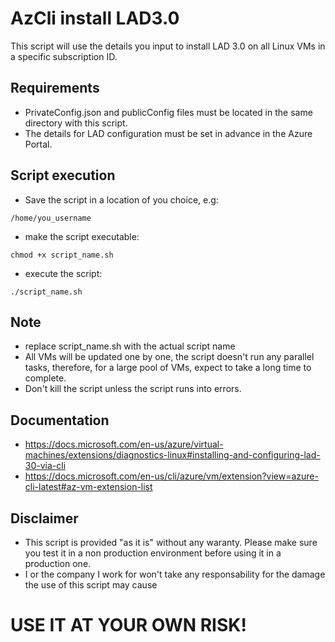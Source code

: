# AzCli install LAD3.0
This script will use the details you input to install LAD 3.0 on all Linux VMs in a specific subscription ID.
## Requirements
* PrivateConfig.json and publicConfig files must be located in the same directory with this script.
* The details for LAD configuration must be set in advance in the Azure Portal.

## Script execution
* Save the script in a location of you choice, e.g: 
```shell
/home/you_username
```
* make the script executable: 
```shell
chmod +x script_name.sh
```
* execute the script:
```shell
./script_name.sh
```
## Note
* replace script_name.sh with the actual script name
* All VMs will be updated one by one, the script doesn't run any parallel tasks, therefore, for a large pool of VMs, expect to take a long time to complete. 
* Don't kill the script unless the script runs into errors.
 
## Documentation
* https://docs.microsoft.com/en-us/azure/virtual-machines/extensions/diagnostics-linux#installing-and-configuring-lad-30-via-cli
* https://docs.microsoft.com/en-us/cli/azure/vm/extension?view=azure-cli-latest#az-vm-extension-list


## Disclaimer
* This script is provided "as it is" without any waranty. Please make sure you test it in a non production environment before using it in a production one.
* I or the company I work for won't take any responsability for the damage the use of this script may cause

# USE IT AT YOUR OWN RISK!
